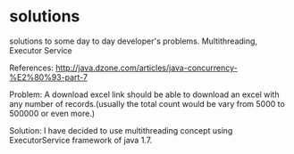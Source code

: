 # solutions
solutions to some day to day developer's problems. Multithreading, Executor Service


References: http://java.dzone.com/articles/java-concurrency-%E2%80%93-part-7 

Problem: A download excel link should be able to download an excel with any number of records.(usually the total count would be vary from 5000 to 500000 or even more.)

Solution: I have decided to use multithreading concept using ExecutorService framework of java 1.7.
